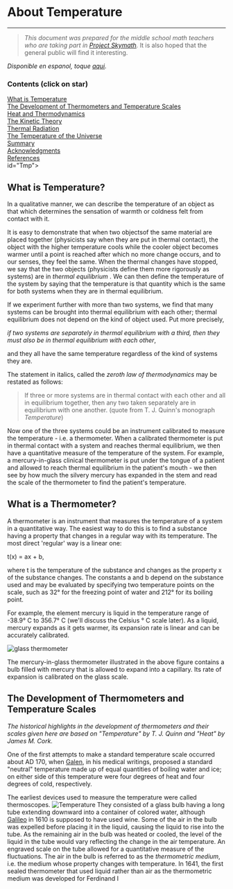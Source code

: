 <!DOCTYPE html>
<html lang="en">
 <head>
 <title>About Temperature</title>
<H1>About Temperature</H1>

<hr>
<blockquote><i> This document was prepared for the middle school
math teachers who are taking part in
<a href="Skymath.html">Project Skymath</a>.</i> It is also hoped
that the general public will find it interesting.</blockquote>
<P>
<i>Disponible en espanol, toque <a href="acerca.html">
aqui</a>.</i>
 <h3>Contents
(click on star)</H3>
<a href="#Tmp">What is Temperature</a><br>
<a href="#Dev">The Development of
Thermometers and Temperature Scales</a><br>
<a href="#Heat">Heat and Thermodynamics</a><br>
<a href="#KT">The Kinetic Theory</a><br>
<a href="#TR">Thermal Radiation</a><br>
<a href="#Uni">The Temperature of the Universe</a><br>
<a href="#Sum">
Summary</a><br>
<a href="#Ack">Acknowledgments</a><br>
<a href="#Ref">References</a><br>
 id="Tmp"><h2>What is Temperature?</h2>
In a qualitative manner, we can describe the temperature of an object as
that which determines the sensation of warmth or coldness felt from
contact with it.<P>
It is easy to demonstrate that when two objectsof the same material are
placed together
(physicists say when they are put in thermal contact), the object with
the higher temperature
cools while the cooler object becomes warmer until a point is reached
after which no more change occurs, and to our senses, they feel the same. When the thermal changes have stopped, we
say that the two objects (physicists define them more rigorously as systems)
are in <i> thermal equilibrium </i>. We can then define the temperature
of the system by saying that the temperature is that quantity which is the
same for both systems when they are in thermal equilibrium.<P>
If we experiment further with more than two systems, we find that many
systems can be brought into thermal equilibrium with each other; thermal
equilibrium does not depend on the kind of object used. Put more precisely,
<P><i> if two systems are separately in thermal equilibrium with a third,
then they must also be in thermal equilibrium with each other</i>, <P> and
they all have the same temperature regardless of the kind of systems they
are.<P>
The statement in italics, called the <i> zeroth law of thermodynamics</i>
may be restated as follows: <blockquote>If three or more systems are in
thermal contact with each other and all in equilibrium together, then
any two taken separately are in equilibrium with one another. (quote from
T. J. Quinn's monograph <i>Temperature</i>) </blockquote>
Now one of the three systems could be an instrument calibrated to measure
the temperature - i.e. a thermometer. When a calibrated thermometer is put
in thermal contact with a system and reaches thermal equilibrium, we then
have a quantitative measure of the temperature of the system. For example,
a mercury-in-glass clinical thermometer is put under the tongue of a patient
and allowed to reach thermal equilibrium in the patient's mouth - we then
see by how much the silvery mercury has expanded in the stem and read
the scale of the thermometer to find the patient's temperature.
<h2>What is a Thermometer? </h2>
A thermometer is an instrument that measures the temperature of a system
in a quantitative way. The easiest way to do this is to find a substance
having a property that changes in a regular way with its temperature.
The most direct 'regular' way is a linear one: <P>
t(x) = ax + b,<P>
where t is the temperature of the substance and changes as the property x
of the substance changes. The constants a and b depend on the substance
used and may be evaluated by specifying two temperature points on the
scale, such as 32&#176; for the freezing point of water and 212&#176; for
its boiling point. <P>
For example, the element mercury is liquid in the temperature range of
-38.9&#176; C to 356.7&#176; C (we'll discuss the Celsius &#176; C scale
later). As a liquid, mercury expands as it gets warmer, its expansion
rate is linear and can be accurately calibrated.</p>
<img src="hg.gif" alt="glass thermometer">
<P>
 The mercury-in-glass thermometer illustrated in the above figure contains a
bulb filled with mercury that is allowed to expand into a capillary. Its
rate of expansion is calibrated on the glass scale.
<a id="Dev"></a>
<H2> The Development of Thermometers and Temperature Scales</h2>
<i>The historical highlights in the development of thermometers and their scales
given here are based on "Temperature" by T. J. Quinn and "Heat" by James M. Cork.</i>
<P> One of the first attempts to make a standard temperature scale occurred about
 AD 170, when <a href="galen.html">Galen</a>, in his medical writings, proposed
 a standard "neutral" temperature made up of equal quantities of boiling water
 and ice; on either side of this temperature were four degrees of heat and four
 degrees of cold, respectively.
<P> The earliest devices used to measure the temperature were called thermoscopes.
<img src="thrmscp.gif" alt="Temperature"> They consisted of a glass bulb having
 a long tube extending downward into a container of colored water, although <a href="Galileo.jpg">Galileo</a>
 in 1610 is supposed to have used wine. Some of the air in the bulb was expelled
 before placing it in the liquid, causing the liquid to rise into the tube. As
 the remaining air in the bulb was heated or cooled, the level of the liquid
 in the tube would vary reflecting the change in the air temperature. An engraved
 scale on the tube allowed for a quantitative measure of the fluctuations.
The air in the bulb is referred to as the <i> thermometric medium</i>, i.e.
 the medium whose property changes with temperature.
In 1641, the first sealed thermometer that used liquid rather than air as
 the thermometric medium was developed for Ferdinand I

